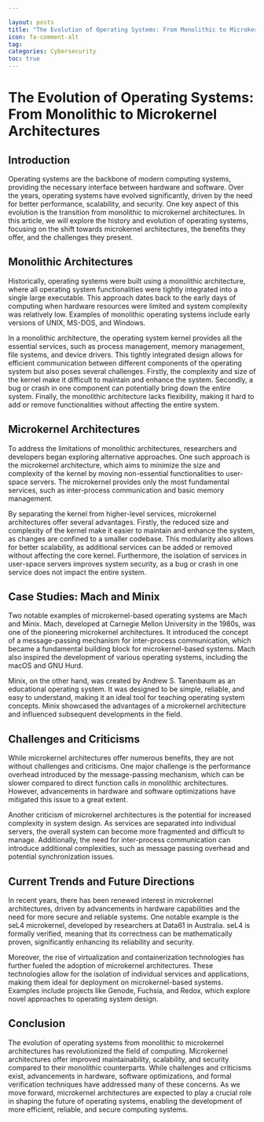 ```yaml
---

layout: posts
title: "The Evolution of Operating Systems: From Monolithic to Microkernel Architectures"
icon: fa-comment-alt
tag:      
categories: Cybersecurity
toc: true
---
```




# The Evolution of Operating Systems: From Monolithic to Microkernel Architectures

## Introduction

Operating systems are the backbone of modern computing systems, providing the necessary interface between hardware and software. Over the years, operating systems have evolved significantly, driven by the need for better performance, scalability, and security. One key aspect of this evolution is the transition from monolithic to microkernel architectures. In this article, we will explore the history and evolution of operating systems, focusing on the shift towards microkernel architectures, the benefits they offer, and the challenges they present.

## Monolithic Architectures

Historically, operating systems were built using a monolithic architecture, where all operating system functionalities were tightly integrated into a single large executable. This approach dates back to the early days of computing when hardware resources were limited and system complexity was relatively low. Examples of monolithic operating systems include early versions of UNIX, MS-DOS, and Windows.

In a monolithic architecture, the operating system kernel provides all the essential services, such as process management, memory management, file systems, and device drivers. This tightly integrated design allows for efficient communication between different components of the operating system but also poses several challenges. Firstly, the complexity and size of the kernel make it difficult to maintain and enhance the system. Secondly, a bug or crash in one component can potentially bring down the entire system. Finally, the monolithic architecture lacks flexibility, making it hard to add or remove functionalities without affecting the entire system.

## Microkernel Architectures

To address the limitations of monolithic architectures, researchers and developers began exploring alternative approaches. One such approach is the microkernel architecture, which aims to minimize the size and complexity of the kernel by moving non-essential functionalities to user-space servers. The microkernel provides only the most fundamental services, such as inter-process communication and basic memory management.

By separating the kernel from higher-level services, microkernel architectures offer several advantages. Firstly, the reduced size and complexity of the kernel make it easier to maintain and enhance the system, as changes are confined to a smaller codebase. This modularity also allows for better scalability, as additional services can be added or removed without affecting the core kernel. Furthermore, the isolation of services in user-space servers improves system security, as a bug or crash in one service does not impact the entire system.

## Case Studies: Mach and Minix

Two notable examples of microkernel-based operating systems are Mach and Minix. Mach, developed at Carnegie Mellon University in the 1980s, was one of the pioneering microkernel architectures. It introduced the concept of a message-passing mechanism for inter-process communication, which became a fundamental building block for microkernel-based systems. Mach also inspired the development of various operating systems, including the macOS and GNU Hurd.

Minix, on the other hand, was created by Andrew S. Tanenbaum as an educational operating system. It was designed to be simple, reliable, and easy to understand, making it an ideal tool for teaching operating system concepts. Minix showcased the advantages of a microkernel architecture and influenced subsequent developments in the field.

## Challenges and Criticisms

While microkernel architectures offer numerous benefits, they are not without challenges and criticisms. One major challenge is the performance overhead introduced by the message-passing mechanism, which can be slower compared to direct function calls in monolithic architectures. However, advancements in hardware and software optimizations have mitigated this issue to a great extent.

Another criticism of microkernel architectures is the potential for increased complexity in system design. As services are separated into individual servers, the overall system can become more fragmented and difficult to manage. Additionally, the need for inter-process communication can introduce additional complexities, such as message passing overhead and potential synchronization issues.

## Current Trends and Future Directions

In recent years, there has been renewed interest in microkernel architectures, driven by advancements in hardware capabilities and the need for more secure and reliable systems. One notable example is the seL4 microkernel, developed by researchers at Data61 in Australia. seL4 is formally verified, meaning that its correctness can be mathematically proven, significantly enhancing its reliability and security.

Moreover, the rise of virtualization and containerization technologies has further fueled the adoption of microkernel architectures. These technologies allow for the isolation of individual services and applications, making them ideal for deployment on microkernel-based systems. Examples include projects like Genode, Fuchsia, and Redox, which explore novel approaches to operating system design.

## Conclusion

The evolution of operating systems from monolithic to microkernel architectures has revolutionized the field of computing. Microkernel architectures offer improved maintainability, scalability, and security compared to their monolithic counterparts. While challenges and criticisms exist, advancements in hardware, software optimizations, and formal verification techniques have addressed many of these concerns. As we move forward, microkernel architectures are expected to play a crucial role in shaping the future of operating systems, enabling the development of more efficient, reliable, and secure computing systems.